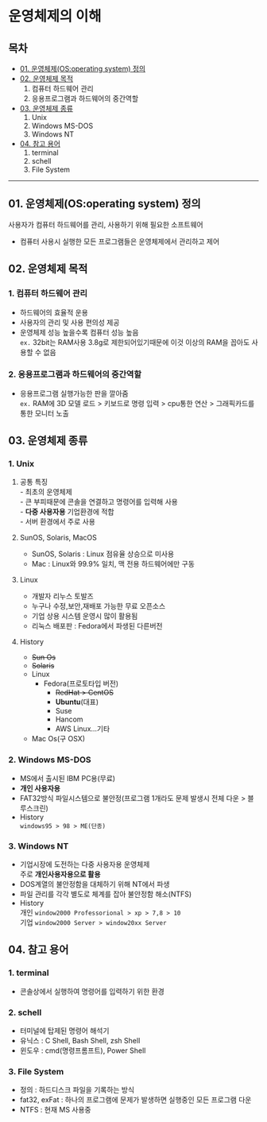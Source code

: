 # 운영체제의 이해
## 목차

  - [01. 운영체제(OS:operating system) 정의](#01-운영체제osoperating-system-정의)
  - [02. 운영체제 목적](#02-운영체제-목적)
    1. 컴퓨터 하드웨어 관리
    2. 응용프로그램과 하드웨어의 중간역할
  - [03. 운영체제 종류](#03-운영체제-종류)
    1. Unix
    2. Windows MS-DOS
    3. Windows NT
  - [04. 참고 용어](#04-참고-용어)
    1. terminal
    2. schell
    3. File System

---

## 01. 운영체제(OS:operating system) 정의
사용자가 컴퓨터 하드웨어를 관리, 사용하기 위해 필요한 소프트웨어
   - 컴퓨터 사용시 실행한 모든 프로그램들은 운영체제에서 관리하고 제어



## 02. 운영체제 목적
### 1. 컴퓨터 하드웨어 관리
   - 하드웨어의 효율적 운용
   - 사용자의 관리 및 사용 편의성 제공
   - 운영체제 성능 높을수록 컴퓨터 성능 높음  
   `ex.` 32bit는 RAM사용 3.8g로 제한되어있기때문에 이것 이상의 RAM을 꼽아도 사용할 수 없음


### 2. 응용프로그램과 하드웨어의 중간역할
   - 응용프로그램 실행가능한 판을 깔아줌  
   `ex.` RAM에 3D 모델 로드 > 키보드로 명령 입력 > cpu통한 연산 > 그래픽카드를 통한 모니터 노출


## 03. 운영체제 종류

### 1. Unix
   1.  공통 특징  
      -  최초의 운영체제  
      -  큰 부피때문에 콘솔을 연결하고 명령어를 입력해 사용  
      -  **다중 사용자용** 기업환경에 적합  
      -  서버 환경에서 주로 사용  


   2. SunOS, Solaris, MacOS
      - SunOS, Solaris : Linux 점유율 상승으로 미사용  
      - Mac : Linux와 99.9% 일치, 맥 전용 하드웨어에만 구동  


   3. Linux
      - 개발자 리누스 토발즈  
      - 누구나 수정,보안,재배포 가능한 무료 오픈소스  
      - 기업 상용 시스템 운영시 많이 활용됨  
      - 리눅스 배포판 : Fedora에서 파생된 다른버전  


   4. History  
      - ~~Sun Os~~
      - ~~Solaris~~
      - Linux
        - Fedora(프로토타입 버전)
          - ~~RedHat > CentOS~~
          - **Ubuntu**(대표)
          - Suse
          - Hancom
          - AWS Linux...기타
      - Mac Os(구 OSX)


### 2. Windows MS-DOS
   - MS에서 출시된 IBM PC용(무료)
   - **개인 사용자용**
   - FAT32방식 파일시스템으로 불안정(프로그램 1개라도 문제 발생시 전체 다운 > 블루스크린)
   - History  
     `windows95 > 98 > ME(단종)`


### 3. Windows NT
   - 기업시장에 도전하는 다중 사용자용 운영체제  
     주로 **개인사용자용으로 활용**
   - DOS계열의 불안정함을 대체하기 위해 NT에서 파생
   - 파일 관리를 각각 별도로 체계를 잡아 불안정함 해소(NTFS)
   - History  
     개인 `window2000 Professorional > xp > 7,8 > 10 `  
     기업 `window2000 Server > window20xx Server`
   

## 04. 참고 용어
  ### 1. terminal
   - 콘솔상에서 실행하여 명령어를 입력하기 위한 환경


  ### 2. schell
   - 터미널에 탑제된 명령어 해석기
   - 유닉스 : C Shell, Bash Shell, zsh Shell
   - 윈도우 : cmd(명령프롬프트), Power Shell
  

   ### 3. File System
   - 정의 : 하드디스크 파일을 기록하는 방식
   - fat32, exFat : 하나의 프로그램에 문제가 발생하면 실행중인 모든 프로그램 다운
   - NTFS : 현재 MS 사용중

